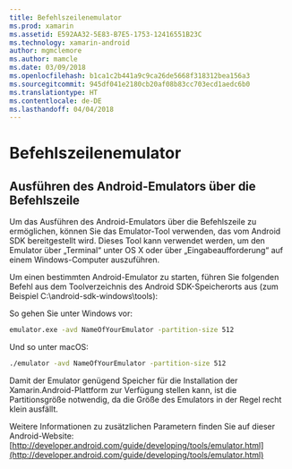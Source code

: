 ```yaml
---
title: Befehlszeilenemulator
ms.prod: xamarin
ms.assetid: E592AA32-5E83-B7E5-1753-12416551B23C
ms.technology: xamarin-android
author: mgmclemore
ms.author: mamcle
ms.date: 03/09/2018
ms.openlocfilehash: b1ca1c2b441a9c9ca26de5668f318312bea156a3
ms.sourcegitcommit: 945df041e2180cb20af08b83cc703ecd1aedc6b0
ms.translationtype: HT
ms.contentlocale: de-DE
ms.lasthandoff: 04/04/2018
---
```

# <a name="command-line-emulator"></a>Befehlszeilenemulator


## <a name="running-the-android-emulator-from-the-command-line"></a>Ausführen des Android-Emulators über die Befehlszeile

Um das Ausführen des Android-Emulators über die Befehlszeile zu ermöglichen, können Sie das Emulator-Tool verwenden, das vom Android SDK bereitgestellt wird. Dieses Tool kann verwendet werden, um den Emulator über „Terminal“ unter OS X oder über „Eingabeaufforderung“ auf einem Windows-Computer auszuführen.

Um einen bestimmten Android-Emulator zu starten, führen Sie folgenden Befehl aus dem Toolverzeichnis des Android SDK-Speicherorts aus (zum Beispiel C:\android-sdk-windows\tools):

So gehen Sie unter Windows vor:

```cmd
emulator.exe -avd NameOfYourEmulator -partition-size 512
```

Und so unter macOS:

```bash
./emulator -avd NameOfYourEmulator -partition-size 512
```

Damit der Emulator genügend Speicher für die Installation der Xamarin.Android-Plattform zur Verfügung stellen kann, ist die Partitionsgröße notwendig, da die Größe des Emulators in der Regel recht klein ausfällt.

Weitere Informationen zu zusätzlichen Parametern finden Sie auf dieser Android-Website: [http://developer.android.com/guide/developing/tools/emulator.html](http://developer.android.com/guide/developing/tools/emulator.html)
